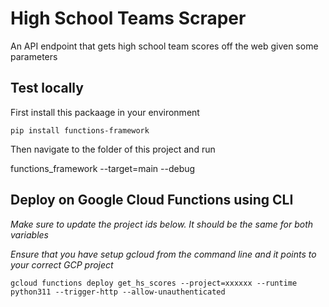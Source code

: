 # High School Teams Scraper

An API endpoint that gets high school team scores off the web given some parameters

## Test locally

First install this packaage in your environment

`pip install functions-framework`

Then navigate to the folder of this project and run

functions_framework --target=main --debug

## Deploy on Google Cloud Functions using CLI

_Make sure to update the project ids below. It should be the same for both variables_

_Ensure that you have setup gcloud from the command line and it points to your correct GCP project_

`gcloud functions deploy get_hs_scores --project=xxxxxx --runtime python311 --trigger-http --allow-unauthenticated`
